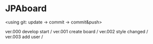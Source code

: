 # JPAboard
<using git: update → commit → commit&push>

ver.000 develop start / 
ver.001 create board / 
ver.002 style changed / 
ver.003 add user / 
